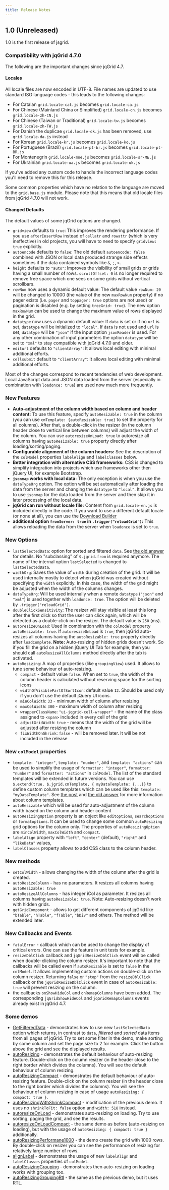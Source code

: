 ```yaml
---
title: Release Notes
---
```


1.0 (Unreleased)
---

1.0 is the first release of jsgrid.

### Compatibility with jqGrid 4.7.0

The following are the important changes since jqGrid 4.7.

#### Locales

All locale files are now encoded in UTF-8. File names are updated to use standard ISO language codes - this leads to the following changes:

 * For Catalan `grid.locale-cat.js` becomes `grid.locale-ca.js`
 * For Chinese (Mainland China or Simplified) `grid.locale-cn.js` becomes `grid.locale-zh-CN.js`
 * For Chinese (Taiwan or Traditional) `grid.locale-tw.js` becomes `grid.locale-zh-TW.js`
 * For Danish the duplicae `grid.locale-dk.js` has been removed, use `grid.locale-da.js` instead
 * For Korean `grid.locale-kr.js` becomes `grid.locale-ko.js`
 * For Portuguese (Brazil) `grid.locale-pt-br.js` becomes `grid.locale-pt-BR.js`
 * For Montenegrin `grid.locale-mne.js` becomes `grid.locale-sr-ME.js`
 * For Ukrainian `grid.locale-ua.js` becomes `grid.locale-uk.js`

If you've added any custom code to handle the incorrect language codes you'll need to remove this for this release.

Some common properties which have no relation to the language are moved to the `grid.base.js` module. Please note that this means that old locale files from jqGrid 4.7.0 will not work.

#### Changed Defaults

The default values of some jqGrid options are changed.

* `gridview` defaults to `true`: This improves the rendering performance. If you use `afterInsertRow` instead of `cellatr` and `rowattr` (which is very ineffective) in old projects, you will have to need to specify `gridview: true` explicitly.
* `autoencode` defaults to `false`: The old default `autoencode: false` combined with JSON or local data produced strange side effects sometimes if the data contained symbols like `&`, `;`, `>`.
* `height` defaults to `"auto"`: Improves the visibility of small grids or grids having a small number of rows. `scrollOffset: 0` is no longer required to remove free space which one sees on some grids without vertical scrollbars.
* `rowNum` now uses a dynamic default value: The default value `rowNum: 20` will be changed to 10000 (the value of the new `maxRowNum` property) if no pager exists (i.e. `pager` and `toppager: true` options are not used) or pagination is disabled (e.g. by setting `treeGrid: true`). The new option `maxRowNum` can be used to change the maximum value of rows displayed in the grid.
* `datatype` now uses a dynamic default value: If `data` is set or if no `url` is set, `datatype` will be initialized to `"local"`. If `data` is not used and `url` is set, `datatype` will be `"json"` if the input option `jsonReader` is used. For any other combination of input parameters the option `datatype` will be set to `"xml"` to stay compatible with jqGrid 4.7.0 and older.
* `editurl` defaults to `"clientArray"`: It allows local editing with minimal additional efforts.
* `cellsubmit` default to `"clientArray"`: It allows local editing with minimal additional efforts.

Most of the changes correspond to recent tendencies of web development. Local JavaScript data and JSON data loaded from the server (especially in combination with `loadonce: true`) are used now much more frequently.


### New Features

* **Auto-adjustment of the column width based on column and header content:** To use this feature, specify `autoResizable: true` in the column (you can use `cmTemplate: {autoResizable: true}` to set the property for all columns). After that, a double-click in the resizer (in the column header close to vertical line between columns) will adjust the width of the column. You can use `autoresizeOnLoad: true` to autoresize all columns having `autoResizable: true` property directly after loading/sorting/paging.
* **Configurable alignment of the column headers:** See the description of the `colModel` properties `labelAlign` and `labelClasses` below.
* **Better integration with alternative CSS frameworks:** CSS is changed to simplify integration into projects which use frameworks other then jQuery UI, for example Bootstrap.
* **`jsonmap` works with local data:** The only exception is when you use the `dataTypeOrg` option. The option will be set automatically after loading the data from the server and changing the `datatype` to `"local"`. It allows you to use `jsonmap` for the data loaded from the server and then skip it in later processing of the local data.
* **jqGrid can run without locale file:** Content from `grid.locale-en.js` is included directly in the code. If you want to use a different default locale (or none at all), you can use the [Download Builder](download/index.md)
* **additional option `fromServer: true` in `.trigger("reloadGrid")`:** This allows reloading the data from the server when `loadonce` is set to `true`.

### New Options

* `lastSelectedData`: option for sorted and filtered `data`. See [the old answer](http://stackoverflow.com/a/9831125/315935) for details. No "subclassing" of `$.jgrid.from` is required anymore. The name of the internal option `lastSelected` is changed to `lastSelectedData`.
* `widthOrg`: Saves the value of `width` during creation of the grid. It will be used internally mostly to detect when jqGrid was created without specifying the `width` explicitly. In this case, the width of the grid might be adjusted when the width of the columns changes.
* `dataTypeOrg`: Will be used internally when a remote `datatype` (`"json"` and `"xml"`) is used together with `loadonce: true`. The option will be deleted by `.trigger("reloadGrid")`.
* `doubleClickSensitivity`: The resizer will stay visible at least this long after the first click so that the user can click again, which will be detected as a double-click on the resizer. The default value is `250` (ms).
* `autoresizeOnLoad`: Used in combination with the `colModel` property `autoResizable: true`. If `autoresizeOnLoad` is `true`, then jqGrid auto-resizes all columns having the `autoResizable: true` property directly after `loadComplete`. **Note:** Auto-resizing of hidden grids doesn't work. So if you fill the grid on a hidden jQuery UI Tab for example, then you should call `autoResizeAllColumns` method directly after the tab is activated.
* `autoResizing`: A map of properties (like `groupingView`) used. It allows to tune some behaviour of auto-resizing.
  * `compact` - default value `false`. When set to `true`, the width of the column header is calculated without reserving space for the sorting icons
  * `widthOfVisiblePartOfSortIcon`: default value `12`. Should be used only if you don't use the default jQuery UI icons.
  * `minColWidth`: `33` - minimum width of column after resizing
  * `maxColWidth`: `300` - maximum width of column after resizing
  * `wrapperClassName`: `"ui-jqgrid-cell-wrapper"` - the name of the class assigned to `<span>` included in every cell of the grid
  * `adjustGridWidth`: `true` - means that the width of the grid will be adjusted after resizing the column
  * `fixWidthOnShrink`: `false` - will be removed later. It will be not included in the release

### New `colModel` properties

* `template: "integer"`, `template: "number"`, and `template: "actions"` can be used to simplify the usage of `formatter: "integer"`, `formatter: "number"` and `formatter: "actions"` in `colModel`. The list of the standard templates will be extended in future versions. You can use `$.extend(true, $.jgrid.cmTemplate, { myDataTemplate: {...}}` to define custom column templates which can be used like this: `template: "myDataTemplate"`. See [the post](http://www.trirand.com/blog/?page_id=393/bugs/bug-in-cmtemplate-new-feature) and [the old answer](http://stackoverflow.com/a/6047856/315935) for more information about column templates.
* `autoResizable` which will be used for auto-adjustment of the column width based on the column and header content
* `autoResizingOption` property is an object like `editoptions`, `searchoptions` or `formatoptions`. It can be used to change some common `autoResizing` grid options for the column only. The properties of `autoResizingOption` are `minColWidth`, `maxColWidth` and `compact`.
* `labelAlign` property with `"left"`, `"center"` (default), `"right"` and `"likeData"` values,
* `labelClasses` property allows to add CSS class to the column header.

### New methods

* `setColWidth` - allows changing the width of the column after the grid is created.
* `autoResizeColumn` - has no parameters. It resizes all columns having `autoResizable: true`
* `autoResizeAllColumns` - has integer iCol as parameter. It resizes all columns having `autoResizable: true`. Note: Auto-resizing doesn't work with hidden grids.
* `getGridComponent` - allows to get different components of jqGrid like `"bTable"`, `"hTable"`, `"fTable"`, `"bDiv"` and others. The method will be extended later.

### New Callbacks and Events

* `fatalError` - callback which can be used to change the display of critical errors. One can use the feature in unit tests for example.
* `resizeDblClick` callback and `jqGridResizeDblClick` event will be called when double-clicking the column resizer. It's important to note that the callbacks will be called even if `autoResizable` is set to `false` in the `colModel`. It allows implementing custom actions on double-click on the column resizer. Returning `false` or `"stop"` from the `resizeDblClick` callback or the `jqGridResizeDblClick` event in case of `autoResizable: true` will prevent resizing on the column.
* the callbacks `onShowHideCol` and `onRemapColumns` have been added. The corresponding `jqGridShowHideCol` and `jqGridRemapColumns` events already exist in jqGrid 4.7.

### Some demos

* [GetFilteredData](http://www.ok-soft-gmbh.com/jqGrid/OK/GetFilteredData.htm) - demonstrates how to use new `lastSelectedData` option which returns, in contrast to `data`, *filtered* and *sorted* data items from all pages of jqGrid. Try to set some filter in the demo, make sorting by some column and set the page size to 2 for example. Click the button above the grid and see the displayed results.
* [autoResizing](http://www.ok-soft-gmbh.com/jqGrid/OK/autoresizeOnDoubleClickOnColumnResizer.htm) - demonstrates the default behaviour of auto-resizing feature. Double-click on the column resizer (in the header close to the right border which divides the columns). You will see the default behaviour of column resizing.
* [autoResizingCompact](http://www.ok-soft-gmbh.com/jqGrid/OK/autoresizeOnDoubleClickOnColumnResizer1.htm) - demonstrates the default behaviour of auto-resizing feature. Double-click on the column resizer (in the header close to the right border which divides the columns). You will see the behaviour of column resizing in case of usage `autoResizing: { compact: true }`.
* [autoResizingWithShrinkCompact](http://www.ok-soft-gmbh.com/jqGrid/OK/autoresizeOnDoubleClickOnColumnResizerWithShrink.htm) - modification of the previous demo. It uses no `shrinkToFit: false` option and `width: 518` instead.
* [autoresizeOnLoad](http://www.ok-soft-gmbh.com/jqGrid/OK/autoresizeOnLoad1.htm) - demonstrates auto-resizing on loading. Try to use sorting, paging the grid, and see the results.
* [autoresizeOnLoadCompact](http://www.ok-soft-gmbh.com/jqGrid/OK/autoresizeOnLoad2.htm) - the same demo as before (auto-resizing on loading), but with the usage of `autoResizing: { compact: true }` additionally.
* [autoResizingPerformane1000](http://www.ok-soft-gmbh.com/jqGrid/OK/performane-1000.htm) - the demo create the grid with 1000 rows. By double-click on resizer you can see the performance of resizing for relatively large number of rows.
* [alignLabel](http://www.ok-soft-gmbh.com/jqGrid/OK/alignLabel.htm) - demonstrates the usage of new `labelAlign` and `labelClasses` properties of `colModel`.
* [autoResizingGrouping](http://www.ok-soft-gmbh.com/jqGrid/OK/grouping1.htm) - demonstrates then auto-resizing on loading works with grouping too.
* [autoResizingGroupingRtl](http://www.ok-soft-gmbh.com/jqGrid/OK/groupingRtl1.htm) - the same as the previous demo, but it uses RTL.

